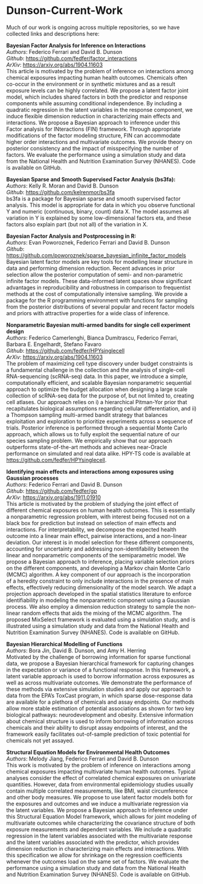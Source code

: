 # Dunson-Current-Work

Much of our work is ongoing across multiple repositories, so we have collected links and descriptions here:

**Bayesian Factor Analysis for Inference on Interactions**<br />
*Authors*: Federico Ferrari and David B. Dunson <br /> 
*Github*: https://github.com/fedfer/factor_interactions <br /> 
*ArXiv*: https://arxiv.org/abs/1904.11603 <br /> 
This article is motivated by the problem of inference on interactions among chemical exposures impacting human health outcomes. Chemicals often co-occur in the environment or in synthetic mixtures and as a result exposure levels can be highly correlated. We propose a latent factor joint model, which includes shared factors in both the predictor and response components while assuming conditional independence. By including a quadratic regression in the latent variables in the response component, we induce flexible dimension reduction in characterizing main effects and interactions. We propose a Bayesian approach to inference under this Factor analysis for INteractions (FIN) framework. Through appropriate modifications of the factor modeling structure, FIN can accommodate higher order interactions and multivariate outcomes. We provide theory on posterior consistency and the impact of misspecifying the number of factors. We evaluate the performance using a simulation study and data from the National Health and Nutrition Examination Survey (NHANES). Code is available on GitHub.

**Bayesian Sparse and Smooth Supervised Factor Analysis (bs3fa):** <br /> 
*Authors*: Kelly R. Moran and David B. Dunson <br /> 
*Github*: https://github.com/kelrenmor/bs3fa <br /> 
bs3fa is a package for Bayesian sparse and smooth supervised factor analysis. This model is appropriate for data in which you observe functional Y and numeric (continuous, binary, count) data X. The model assumes all variation in Y is explained by some low-dimensional factors eta, and these factors also explain part (but not all) of the variation in X.


**Bayesian Factor Analysis and Postprocessing in R:** <br /> 
*Authors*: Evan Poworoznek, Federico Ferrari and David B. Dunson <br /> 
*Github*: https://github.com/poworoznek/sparse_bayesian_infinite_factor_models <br /> 
Bayesian latent factor models are key tools for modelling linear structure in data and performing dimension reduction. Recent advances in prior selection allow the posterior computation of semi- and non-parametric infinite factor models. These data-informed latent spaces show significant advantages in reproducibility and robustness in comparison to frequentist methods at the cost of computationally intensive sampling. We provide a package for the R programming environment with functions for sampling from the posterior distributions of several popular and recent factor models and priors with attractive properties for a wide class of inference.


**Nonparametric Bayesian multi-armed bandits for single cell experiment design** <br /> 
*Authors*: Federico Camerlenghi, Bianca Dumitrascu, Federico Ferrari, Barbara E. Engelhardt, Stefano Favaro  <br /> 
*Github*: https://github.com/fedfer/HPYsinglecell <br /> 
*ArXiv*: https://arxiv.org/abs/1904.11603 <br /> 
The problem of maximizing cell type discovery under budget constraints is a fundamental challenge in the collection and the analysis of single-cell RNA-sequencing (scRNA-seq) data. In this paper, we introduce a simple, computationally efficient, and scalable Bayesian nonparametric sequential approach to optimize the budget allocation when designing a large scale collection of scRNA-seq data for the purpose of, but not limited to, creating cell atlases. Our approach relies on i) a hierarchical Pitman-Yor prior that recapitulates biological assumptions regarding cellular differentiation, and ii) a Thompson sampling multi-armed bandit strategy that balances exploitation and exploration to prioritize experiments across a sequence of trials. Posterior inference is performed through a sequential Monte Carlo approach, which allows us to fully exploit the sequential nature of our species sampling problem. We empirically show that our approach outperforms state-of-the-art methods and achieves near-Oracle performance on simulated and real data alike. HPY-TS code is available at https://github.com/fedfer/HPYsinglecell.


**Identifying main effects and interactions among exposures using Gaussian processes** <br /> 
*Authors*: Federico Ferrari and David B. Dunson <br /> 
*Github*: https://github.com/fedfer/gp <br /> 
*ArXiv*: https://arxiv.org/abs/1911.01910 <br /> 
This article is motivated by the problem of studying the joint effect of different chemical exposures on human health outcomes. This is essentially a nonparametric regression problem, with interest being focused not on a black box for prediction but instead on selection of main effects and interactions. For interpretability, we decompose the expected health outcome into a linear main effect, pairwise interactions, and a non-linear deviation. Our interest is in model selection for these different components, accounting for uncertainty and addressing non-identifability between the linear and nonparametric components of the semiparametric model. We propose a Bayesian approach to inference, placing variable selection priors on the different components, and developing a Markov chain Monte Carlo (MCMC) algorithm. A key component of our approach is the incorporation of a heredity constraint to only include interactions in the presence of main effects, effectively reducing dimensionality of the model search. We adapt a projection approach developed in the spatial statistics literature to enforce identifiability in modeling the nonparametric component using a Gaussian process. We also employ a dimension reduction strategy to sample the non-linear random effects that aids the mixing of the MCMC algorithm. The proposed MixSelect framework is evaluated using a simulation study, and is illustrated using a simulation study and data from the National Health and Nutrition Examination Survey (NHANES). Code is available on GitHub.


**Bayesian Hierarchical Modelling of Functions** <br /> 
*Authors*: Bora Jin, David B. Dunson, and Amy H. Herring <br /> 
Motivated by the challenge of borrowing information for sparse functional data, we propose a Bayesian hierarchical framework for capturing changes in the expectation or variance of a functional response. In this framework, a latent variable approach is used to borrow information across exposures as well as across multivariate outcomes. We demonstrate the performance of these methods via extensive simulation studies and apply our approach to data from the EPA’s ToxCast program, in which sparse dose-response data are available for a plethora of chemicals and assay endpoints. Our methods allow more stable estimation of potential associations as shown for two key biological pathways: neurodevelopment and obesity. Extensive information about chemical structure is used to inform borrowing of information across chemicals and their ability to disrupt assay endpoints of interest, and the framework easily facilitates out-of-sample prediction of toxic potential for chemicals not yet assayed.


**Structural Equation Models for Environmental Health Outcomes** <br /> 
*Authors*: Melody Jiang, Federico Ferrari and David B. Dunson <br /> 
This work is motivated by the problem of inference on interactions among chemical exposures impacting multivariate human health outcomes. Typical analyses consider the effect of correlated chemical exposures on univariate quantities. However, data from environmental epidemiology studies usually contain multiple correlated measurements, like BMI, waist circumference and other body measures. We propose to use latent factor models both for the exposures and outcomes and we induce a multivariate regression via the latent variables. We propose a Bayesian approach to inference under this Structural Equation Model framework, which allows for joint modeling of multivariate outcomes while characterizing the covariance structure of both exposure measurements and dependent variables. We include a quadratic regression in the latent variables associated with the multivariate response and the latent variables associated with the predictor, which provides dimension reduction in characterizing main effects and interactions. With this specification we allow for shrinkage on the regression coefficients whenever the outcomes load on the same set of factors. We evaluate the performance using a simulation study and data from the National Health and Nutrition Examination Survey (NHANES). Code is available on GitHub. 

